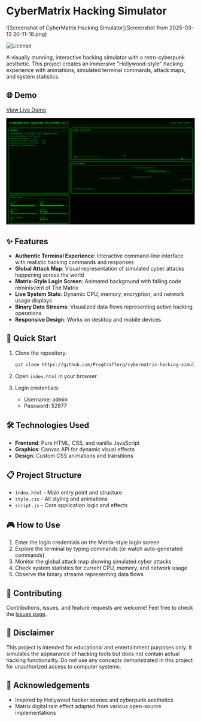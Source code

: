 # CyberMatrix Hacking Simulator


![Screenshot of CyberMatrix Hacking Simulator](Screenshot from 2025-03-13 20-11-18.png)

![License](https://img.shields.io/badge/license-MIT-blue)

A visually stunning, interactive hacking simulator with a retro-cyberpunk aesthetic. This project creates an immersive "Hollywood-style" hacking experience with animations, simulated terminal commands, attack maps, and system statistics.

## 🌐 Demo

[View Live Demo](https://ProgCrafterq.github.io/cybermatrix-hacking-simulator/) 

![Screenshot of CyberMatrix Hacking Simulator](screenshothack.png)

## ✨ Features

- **Authentic Terminal Experience**: Interactive command-line interface with realistic hacking commands and responses
- **Global Attack Map**: Visual representation of simulated cyber attacks happening across the world
- **Matrix-Style Login Screen**: Animated background with falling code reminiscent of The Matrix
- **Live System Stats**: Dynamic CPU, memory, encryption, and network usage displays
- **Binary Data Streams**: Visualized data flows representing active hacking operations
- **Responsive Design**: Works on desktop and mobile devices

## 🚀 Quick Start

1. Clone the repository:
   ```bash
   git clone https://github.com/ProgCrafterq/cybermatrix-hacking-simulator.git
   ```

2. Open `index.html` in your browser.

3. Login credentials:
   - Username: admin
   - Password: 52877

## 🛠️ Technologies Used

- **Frontend**: Pure HTML, CSS, and vanilla JavaScript
- **Graphics**: Canvas API for dynamic visual effects
- **Design**: Custom CSS animations and transitions

## 📋 Project Structure

- `index.html` - Main entry point and structure
- `style.css` - All styling and animations
- `script.js` - Core application logic and effects

## 🎮 How to Use

1. Enter the login credentials on the Matrix-style login screen
2. Explore the terminal by typing commands (or watch auto-generated commands)
3. Monitor the global attack map showing simulated cyber attacks
4. Check system statistics for current CPU, memory, and network usage
5. Observe the binary streams representing data flows

## 🤝 Contributing

Contributions, issues, and feature requests are welcome! Feel free to check the [issues page](https://github.com/your-username/cybermatrix-hacking-simulator/issues).


## 📌 Disclaimer

This project is intended for educational and entertainment purposes only. It simulates the appearance of hacking tools but does not contain actual hacking functionality. Do not use any concepts demonstrated in this project for unauthorized access to computer systems.

## 🙏 Acknowledgements

- Inspired by Hollywood hacker scenes and cyberpunk aesthetics
- Matrix digital rain effect adapted from various open-source implementations
